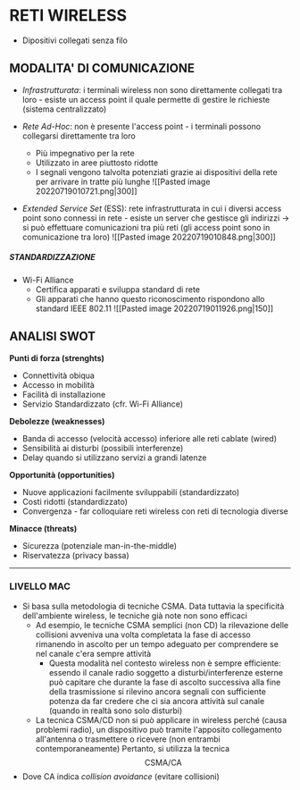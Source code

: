 # RETI WIRELESS
 - Dipositivi collegati senza filo

## MODALITA' DI COMUNICAZIONE
- *Infrastrutturata*: i terminali wireless non sono direttamente collegati tra loro - esiste un access point il quale permette di gestire le richieste (sistema centralizzato)
- *Rete Ad-Hoc*: non è presente l'access point - i terminali possono collegarsi direttamente tra loro
	- Più impegnativo per la rete
	- Utilizzato in aree piuttosto ridotte
	- I segnali vengono talvolta potenziati grazie ai dispositivi della rete per arrivare in tratte più lunghe
![[Pasted image 20220719010721.png|300]]

- *Extended Service Set* (ESS): rete infrastrutturata in cui i diversi access point sono connessi in rete - esiste un server che gestisce gli indirizzi $\to$ si può effettuare comunicazioni tra più reti (gli access point sono in comunicazione tra loro)
 ![[Pasted image 20220719010848.png|300]]

##### STANDARDIZZAZIONE
- Wi-Fi Alliance
	- Certifica apparati e sviluppa standard di rete
	- Gli apparati che hanno questo riconoscimento rispondono allo standard $\text{IEEE }802.11$
![[Pasted image 20220719011926.png|150]]

## ANALISI SWOT
**Punti di forza (strenghts)**
- Connettività obiqua
- Accesso in mobilità
- Facilità di installazione
- Servizio Standardizzato (cfr. Wi-Fi Alliance)

**Debolezze (weaknesses)** 
- Banda di accesso (velocità accesso) inferiore alle reti cablate (wired)
- Sensibilità ai disturbi (possibili interferenze)
- Delay quando si utilizzano servizi a grandi latenze

**Opportunità (opportunities)** 
- Nuove applicazioni facilmente sviluppabili (standardizzato)
- Costi ridotti (standardizzato)
- Convergenza - far colloquiare reti wireless con reti di tecnologia diverse 

**Minacce (threats)**
- Sicurezza (potenziale man-in-the-middle)
- Riservatezza (privacy bassa)

---

### LIVELLO MAC
- Si basa sulla metodologia di tecniche CSMA. Data tuttavia la specificità dell'ambiente wireless, le tecniche già note non sono efficaci
	- Ad esempio, le tecniche CSMA semplici (non CD) la rilevazione delle collisioni avveniva una volta completata la fase di accesso rimanendo in ascolto per un tempo adeguato per comprendere se nel canale c'era sempre attività
		- Questa modalità nel contesto wireless non è sempre efficiente: essendo il canale radio soggetto a disturbi/interferenze esterne può capitare che durante la fase di ascolto successiva alla fine della trasmissione si rilevino ancora segnali con sufficiente potenza da far credere che ci sia ancora attività sul canale (quando in realtà sono solo disturbi)
	- La tecnica CSMA/CD non si può applicare in wireless perché (causa problemi radio), un dispositivo può tramite l'apposito collegamento all'antenna o trasmettere o ricevere (non entrambi contemporaneamente)
Pertanto, si utilizza la tecnica $$ \text{CSMA/CA} $$
- Dove $\text{CA}$ indica *collision avoidance* (evitare collisioni)
